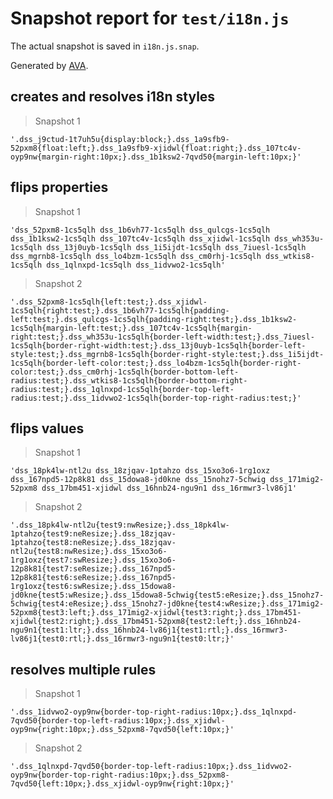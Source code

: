 # Snapshot report for `test/i18n.js`

The actual snapshot is saved in `i18n.js.snap`.

Generated by [AVA](https://ava.li).

## creates and resolves i18n styles

> Snapshot 1

    '.dss_j9ctud-1t7uh5u{display:block;}.dss_1a9sfb9-52pxm8{float:left;}.dss_1a9sfb9-xjidwl{float:right;}.dss_107tc4v-oyp9nw{margin-right:10px;}.dss_1b1ksw2-7qvd50{margin-left:10px;}'

## flips properties

> Snapshot 1

    'dss_52pxm8-1cs5qlh dss_1b6vh77-1cs5qlh dss_qulcgs-1cs5qlh dss_1b1ksw2-1cs5qlh dss_107tc4v-1cs5qlh dss_xjidwl-1cs5qlh dss_wh353u-1cs5qlh dss_13j0uyb-1cs5qlh dss_1i5ijdt-1cs5qlh dss_7iuesl-1cs5qlh dss_mgrnb8-1cs5qlh dss_lo4bzm-1cs5qlh dss_cm0rhj-1cs5qlh dss_wtkis8-1cs5qlh dss_1qlnxpd-1cs5qlh dss_1idvwo2-1cs5qlh'

> Snapshot 2

    '.dss_52pxm8-1cs5qlh{left:test;}.dss_xjidwl-1cs5qlh{right:test;}.dss_1b6vh77-1cs5qlh{padding-left:test;}.dss_qulcgs-1cs5qlh{padding-right:test;}.dss_1b1ksw2-1cs5qlh{margin-left:test;}.dss_107tc4v-1cs5qlh{margin-right:test;}.dss_wh353u-1cs5qlh{border-left-width:test;}.dss_7iuesl-1cs5qlh{border-right-width:test;}.dss_13j0uyb-1cs5qlh{border-left-style:test;}.dss_mgrnb8-1cs5qlh{border-right-style:test;}.dss_1i5ijdt-1cs5qlh{border-left-color:test;}.dss_lo4bzm-1cs5qlh{border-right-color:test;}.dss_cm0rhj-1cs5qlh{border-bottom-left-radius:test;}.dss_wtkis8-1cs5qlh{border-bottom-right-radius:test;}.dss_1qlnxpd-1cs5qlh{border-top-left-radius:test;}.dss_1idvwo2-1cs5qlh{border-top-right-radius:test;}'

## flips values

> Snapshot 1

    'dss_18pk4lw-ntl2u dss_18zjqav-1ptahzo dss_15xo3o6-1rg1oxz dss_167npd5-12p8k81 dss_15dowa8-jd0kne dss_15nohz7-5chwig dss_171mig2-52pxm8 dss_17bm451-xjidwl dss_16hnb24-ngu9n1 dss_16rmwr3-lv86j1'

> Snapshot 2

    '.dss_18pk4lw-ntl2u{test9:nwResize;}.dss_18pk4lw-1ptahzo{test9:neResize;}.dss_18zjqav-1ptahzo{test8:neResize;}.dss_18zjqav-ntl2u{test8:nwResize;}.dss_15xo3o6-1rg1oxz{test7:swResize;}.dss_15xo3o6-12p8k81{test7:seResize;}.dss_167npd5-12p8k81{test6:seResize;}.dss_167npd5-1rg1oxz{test6:swResize;}.dss_15dowa8-jd0kne{test5:wResize;}.dss_15dowa8-5chwig{test5:eResize;}.dss_15nohz7-5chwig{test4:eResize;}.dss_15nohz7-jd0kne{test4:wResize;}.dss_171mig2-52pxm8{test3:left;}.dss_171mig2-xjidwl{test3:right;}.dss_17bm451-xjidwl{test2:right;}.dss_17bm451-52pxm8{test2:left;}.dss_16hnb24-ngu9n1{test1:ltr;}.dss_16hnb24-lv86j1{test1:rtl;}.dss_16rmwr3-lv86j1{test0:rtl;}.dss_16rmwr3-ngu9n1{test0:ltr;}'

## resolves multiple rules

> Snapshot 1

    '.dss_1idvwo2-oyp9nw{border-top-right-radius:10px;}.dss_1qlnxpd-7qvd50{border-top-left-radius:10px;}.dss_xjidwl-oyp9nw{right:10px;}.dss_52pxm8-7qvd50{left:10px;}'

> Snapshot 2

    '.dss_1qlnxpd-7qvd50{border-top-left-radius:10px;}.dss_1idvwo2-oyp9nw{border-top-right-radius:10px;}.dss_52pxm8-7qvd50{left:10px;}.dss_xjidwl-oyp9nw{right:10px;}'
